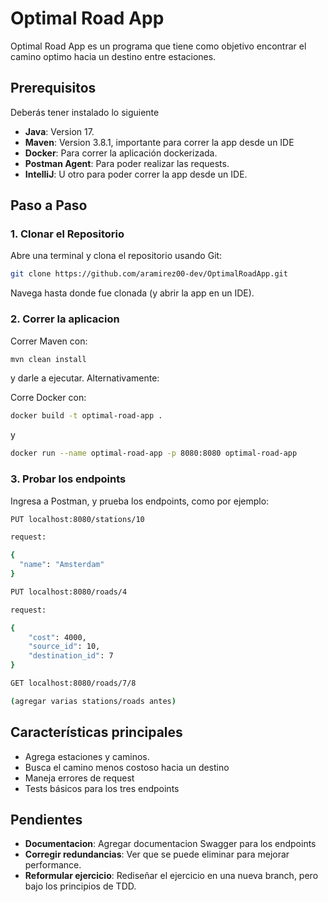 # Optimal Road App

Optimal Road App es un programa que tiene como objetivo encontrar el camino optimo hacia un destino entre estaciones.

## Prerequisitos

Deberás tener instalado lo siguiente

- **Java**: Version 17.
- **Maven**: Version 3.8.1, importante para correr la app desde un IDE
- **Docker**: Para correr la aplicación dockerizada.
- **Postman Agent**: Para poder realizar las requests.
- **IntelliJ**: U otro para poder correr la app desde un IDE.
 
## Paso a Paso

### 1. Clonar el Repositorio

Abre una terminal y clona el repositorio usando Git:

```bash
git clone https://github.com/aramirez00-dev/OptimalRoadApp.git
```

Navega hasta donde fue clonada (y abrir la app en un IDE).

### 2. Correr la aplicacion

Correr Maven con:

```bash
mvn clean install
```

y darle a ejecutar. Alternativamente:

Corre Docker con:

```bash
docker build -t optimal-road-app .
```

y

```bash
docker run --name optimal-road-app -p 8080:8080 optimal-road-app
```

### 3. Probar los endpoints

Ingresa a Postman, y prueba los endpoints, como por ejemplo:

```bash
PUT localhost:8080/stations/10

request:

{
  "name": "Amsterdam"
}
```

```bash
PUT localhost:8080/roads/4

request:

{
    "cost": 4000,
    "source_id": 10,
    "destination_id": 7
}
```

```bash
GET localhost:8080/roads/7/8

(agregar varias stations/roads antes)
```


## Características principales

- Agrega estaciones y caminos.
- Busca el camino menos costoso hacia un destino
- Maneja errores de request
- Tests básicos para los tres endpoints

## Pendientes

- **Documentacion**: Agregar documentacion Swagger para los endpoints
- **Corregir redundancias**: Ver que se puede eliminar para mejorar performance.
- **Reformular ejercicio**: Rediseñar el ejercicio en una nueva branch, pero bajo los principios de TDD.


